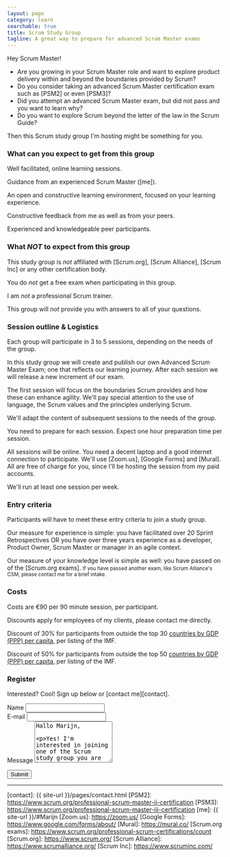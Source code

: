 ```yaml
---
layout: page
category: learn
searchable: true 
title: Scrum Study Group
tagline: A great way to prepare for advanced Scrum Master exams
---
```



Hey Scrum Master!

 * Are you growing in your Scrum Master role 
   and want to explore product delivery within and beyond 
   the boundaries provided by Scrum?
 * Do you consider taking an advanced Scrum Master certification exam 
   such as [PSM2] or even [PSM3]?
 * Did you attempt an advanced Scrum Master exam, 
   but did not pass and you want to learn why?
 * Do you want to explore Scrum beyond the letter of the law in the Scrum Guide?

Then this Scrum study group I'm hosting might be something for you.

### What can you expect to get from this group

Well facilitated, online learning sessions.

Guidance from an experienced Scrum Master ([me]).

An open and constructive learning environment, 
focused on your learning experience.

Constructive feedback from me as well as from your peers.

Experienced and knowledgeable peer participants.

### What _NOT_ to expect from this group

This study group is _not_ affiliated with 
[Scrum.org], [Scrum Alliance], [Scrum Inc] 
or any other certification body.

You do _not_ get a free exam when participating in this group.

I am _not_ a professional Scrum trainer.

This group will _not_ provide you with answers to all of your questions. 

### Session outline & Logistics

Each group will participate in 3 to 5 sessions, 
depending on the needs of the group.

In this study group we will create and publish our own 
Advanced Scrum Master Exam; one that reflects our learning journey.
After each session we will release a new increment of our exam.

The first session will focus 
on the boundaries Scrum provides
and how these can enhance agility.
We'll pay special attention to the use of language, 
the Scrum values and the principles underlying Scrum.

We'll adapt the content of subsequent sessions to the needs of the group.

You need to prepare for each session.
Expect one hour preparation time per session.

All sessions will be online. 
You need a decent laptop and a good internet connection to participate. 
We'll use [Zoom.us], [Google Forms] and [Mural].
All are free of charge for you, 
since I'll be hosting the session from my paid accounts.

We'll run at least one session per week.

### Entry criteria

Participants will have to meet these entry criteria to join a study group.

Our measure for experience is simple: 
you have facilitated over 20 Sprint Retrospectives OR 
you have over three years experience 
as a developer, Product Owner, Scrum Master or manager in an agile context.

Our measure of your knowledge level is simple as well: 
you have passed on of the [Scrum.org exams].
<small>If you have passed another exam, 
like Scrum Alliance's CSM, 
please contact me for a brief intake.</small>

### Costs

Costs are €90 per 90 minute session, per participant.

Discounts apply for employees of my clients, please contact me directly.

Discount of 30% for participants from outside the top 30 [countries by GDP (PPP) per capita], per listing of the IMF.

Discount of 50% for participants from outside the top 50 [countries by GDP (PPP) per capita], per listing of the IMF. 

### Register

Interested? Cool! Sign up below or [contact me][contact].


<form method="POST" action="https://formspree.io/info@serraict.com">
  <input name="slug" type="hidden" value="{{ page.slug }}">
  <input name="_next" type="hidden" value="{{ site.url }}{{ page.url }}">
  <div class="form-group">
    <label for="name">Name</label>
    <input name="name" type="text"  class="form-control" required>
  </div>
  <div class="form-group">
    <label for="email">E-mail</label>
    <input name="email" type="email"  class="form-control" required>
  </div>
  <div class="form-group">
    <label for="message">Message</label>
    <textarea name="message"  
              class="form-control" 
              id="message"
              rows="6"
              required>
Hallo Marijn,

Yes! I'm interested in joining one of the Scrum study group you are hosting.
...
              </textarea>
  </div>
  <div class="form-group">
  </div>
  <button type="submit" class="btn btn-primary">Submit</button>
</form>

---

  [countries by GDP (PPP) per capita]: https://en.wikipedia.org/wiki/List_of_countries_by_GDP_(PPP)_per_capita

  [contact]: {{ site-url }}/pages/contact.html
  [PSM2]: https://www.scrum.org/professional-scrum-master-ii-certification
  [PSM3]: https://www.scrum.org/professional-scrum-master-iii-certification
  [me]: {{ site-url }}/#Marijn
  [Zoom.us]: https://zoom.us/
  [Google Forms]: https://www.google.com/forms/about/
  [Mural]: https://mural.co/
  [Scrum.org exams]: https://www.scrum.org/professional-scrum-certifications/count
  [Scrum.org]: https://www.scrum.org/
  [Scrum Alliance]: https://www.scrumalliance.org/
  [Scrum Inc]: https://www.scruminc.com/


